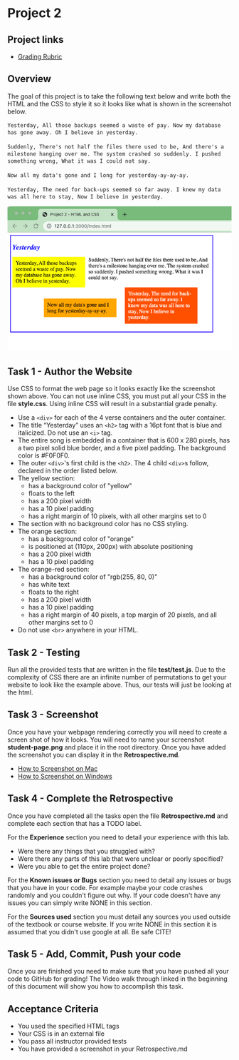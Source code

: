 # Project 2

## Project links

* [Grading Rubric](https://shanepanter.com/cs208/grading-rubric.html)

## Overview

The goal of this project is to take the following text below and write both the
HTML and the CSS to style it so it looks like what is shown in the screenshot
below.

    Yesterday, All those backups seemed a waste of pay. Now my database
    has gone away. Oh I believe in yesterday.

    Suddenly, There's not half the files there used to be, And there's a
    milestone hanging over me. The system crashed so suddenly. I pushed
    something wrong, What it was I could not say.

    Now all my data's gone and I long for yesterday-ay-ay-ay.

    Yesterday, The need for back-ups seemed so far away. I knew my data
    was all here to stay, Now I believe in yesterday.

![Image of the page you will create](img/example.png)

## Task 1 - Author the Website

Use CSS to format the web page so it looks exactly like the screenshot shown
above. You can not use inline CSS, you must put all your CSS in the file
**style.css**. Using inline CSS will result in a substantial grade penalty.

- Use a `<div>` for each of the 4 verse containers and the outer container.
- The title “Yesterday” uses an `<h2>` tag with a 16pt font that is blue and italicized. Do not use an `<i>` tag.
- The entire song is embedded in a container that is 600 x 280 pixels, has a two
  pixel solid blue border, and a five pixel padding. The background color is
  #F0F0F0.
- The outer `<div>`'s first child is the `<h2>`. The 4 child `<div>`s follow, declared in the order listed below.
- The yellow section:
  - has a background color of "yellow"
  - floats to the left
  - has a 200 pixel width
  - has a 10 pixel padding
  - has a right margin of 10 pixels, with all other margins set to 0
- The section with no background color has no CSS styling.
- The orange section:
  - has a background color of "orange"
  - is positioned at (110px, 200px) with absolute positioning
  - has a 200 pixel width
  - has a 10 pixel padding
- The orange-red section:
  - has a background color of "rgb(255, 80, 0)"
  - has white text
  - floats to the right
  - has a 200 pixel width
  - has a 10 pixel padding
  - has a right margin of 40 pixels, a top margin of 20 pixels, and all other margins set to 0
- Do not use `<br>` anywhere in your HTML.

## Task 2 - Testing

Run all the provided tests that are written in the file **test/test.js**. Due
to the complexity of CSS there are an infinite number of permutations to get your
website to look like the example above. Thus, our tests will just be looking
at the html.

## Task 3 - Screenshot

Once you have your webpage rendering correctly you will need to create a screen
shot of how it looks. You will need to name your screenshot **student-page.png**
and place it in the root directory. Once you have added the screenshot you can
display it in the **Retrospective.md**.

- [How to Screenshot on Mac](https://support.apple.com/guide/mac-help/take-a-screenshot-mh26782/mac)
- [How to Screenshot on Windows](https://support.microsoft.com/en-us/windows/use-snipping-tool-to-capture-screenshots-00246869-1843-655f-f220-97299b865f6b)

## Task 4 - Complete the Retrospective

Once you have completed all the tasks open the file **Retrospective.md** and
complete each section that has a TODO label.

For the **Experience** section you need to detail your experience with this lab.

- Were there any things that you struggled with?
- Were there any parts of this lab that were unclear or poorly specified?
- Were you able to get the entire project done?

For the **Known issues or Bugs** section you need to detail any issues or bugs
that you have in your code. For example maybe your code crashes randomly and you
couldn't figure out why. If your code doesn't have any issues you can simply
write NONE in this section.

For the **Sources used** section you must detail any sources you used outside of
the textbook or course website. If you write NONE in this section it is assumed
that you didn't use google at all. Be safe CITE!

## Task 5 - Add, Commit, Push your code

Once you are finished you need to make sure that you have pushed all your code
to GitHub for grading! The Video walk through linked in the beginning of this
document will show you how to accomplish this task.

## Acceptance Criteria

- You used the specified HTML tags
- Your CSS is in an external file
- You pass all instructor provided tests
- You have provided a screenshot in your Retrospective.md
